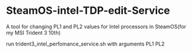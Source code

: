 # SteamOS-intel-TDP-edit-Service
A tool for changing PL1 and PL2 values ​​for Intel processors in SteamOS(for my MSI Trident 3 10th)

run trident3_intel_perfomance_service.sh with arguments PL1 PL2

